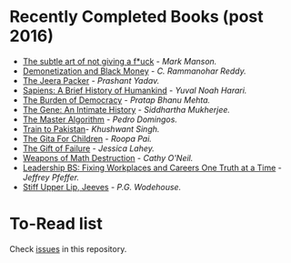 # Recently Completed Books (post 2016)

- [The subtle art of not giving a f*uck](https://github.com/amsaha/my-reading-list/issues/27) - *Mark Manson.*
- [Demonetization and Black Money](https://github.com/amsaha/my-reading-list/issues/11) - *C. Rammanohar Reddy.*
- [The Jeera Packer](https://github.com/amsaha/my-reading-list/issues/16) - *Prashant Yadav.*
- [Sapiens: A Brief History of Humankind](https://github.com/amsaha/my-reading-list/issues/17) - *Yuval Noah Harari.*
- [The Burden of Democracy](https://github.com/amsaha/my-reading-list/issues/18) - *Pratap Bhanu Mehta.*
- [The Gene: An Intimate History](https://github.com/amsaha/my-reading-list/issues/19) - *Siddhartha Mukherjee.*
- [The Master Algorithm](https://github.com/amsaha/my-reading-list/issues/20) - *Pedro Domingos.*
- [Train to Pakistan](https://github.com/amsaha/my-reading-list/issues/21)- *Khushwant Singh.*
- [The Gita For Children](https://github.com/amsaha/my-reading-list/issues/22) - *Roopa Pai.*
- [The Gift of Failure](https://github.com/amsaha/my-reading-list/issues/23) - *Jessica Lahey.*
- [Weapons of Math Destruction](https://github.com/amsaha/my-reading-list/issues/24) - *Cathy O'Neil.*
- [Leadership BS: Fixing Workplaces and Careers One Truth at a Time](https://github.com/amsaha/my-reading-list/issues/25) - *Jeffrey Pfeffer.*
- [Stiff Upper Lip, Jeeves](https://github.com/amsaha/my-reading-list/issues/26) - *P.G. Wodehouse.*

# To-Read list
Check [issues](https://github.com/amsaha/Books/issues) in this repository.
